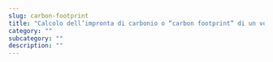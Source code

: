 ```yaml
---
slug: carbon-footprint
title: "Calcolo dell’impronta di carbonio o “carbon footprint” di un volo in aereo"
category: ""
subcategory: ""
description: ""
---
```


